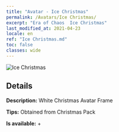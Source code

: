```yaml
---
title: "Avatar - Ice Christmas"
permalink: /Avatars/Ice Christmas/
excerpt: "Era of Chaos  Ice Christmas"
last_modified_at: 2021-04-23
locale: en
ref: "Ice Christmas.md"
toc: false
classes: wide
---
```

 ![Ice Christmas](/images/a/avatarFrame_48.png)

## Details

 **Description:** White Christmas Avatar Frame 

 **Tips:** Obtained from Christmas Pack 

 **Is available:**  + 

